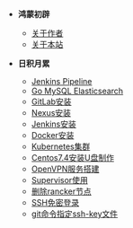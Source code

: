 * **鸿蒙初辟**
    * [关于作者](about.md)
    * [关于本站](website.md)
  
* **日积月累**
    * [Jenkins Pipeline](jenkins-pipeline.md)
    * [Go MySQL Elasticsearch](go-mysql-elasticsearch.md)
    * [GitLab安装](gitlab.md)
    * [Nexus安装](nexus.md)
    * [Jenkins安装](jenkins.md)
    * [Docker安装](docker.md)
    * [Kubernetes集群](kubernetes.md)
    * [Centos7.4安装U盘制作](centos.md)
    * [OpenVPN服务搭建](openvpn.md)
    * [Supervisor使用](supervisor.md)
    * [删除rancker节点](delete-rancher-node.md)
    * [SSH免密登录](ssh-key.md)
    * [git命令指定ssh-key文件](git-special-ssh-key.md)